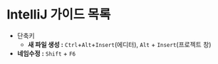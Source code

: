 # IntelliJ 가이드 목록
- 단축키
  - **새 파일 생성 :**    `Ctrl`+`Alt`+`Insert`(에디터), `Alt` + `Insert`(프로젝트 창)
- **네임수정 :** `Shift` + `F6`
